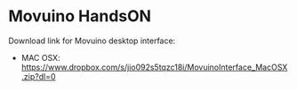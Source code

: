 # Movuino HandsON

Download link for Movuino desktop interface:
* MAC OSX: https://www.dropbox.com/s/jio092s5tqzc18i/MovuinoInterface_MacOSX.zip?dl=0
